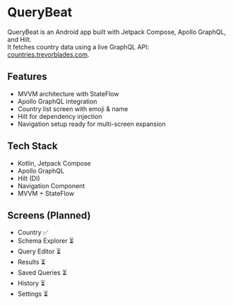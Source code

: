 # QueryBeat

QueryBeat is an Android app built with Jetpack Compose, Apollo GraphQL, and Hilt.  
It fetches country data using a live GraphQL API: [countries.trevorblades.com](https://countries.trevorblades.com/graphql).

## Features
- MVVM architecture with StateFlow
- Apollo GraphQL integration
- Country list screen with emoji & name
- Hilt for dependency injection
- Navigation setup ready for multi-screen expansion

## Tech Stack
- Kotlin, Jetpack Compose
- Apollo GraphQL
- Hilt (DI)
- Navigation Component
- MVVM + StateFlow

## Screens (Planned)
- Country ✅
- Schema Explorer ⏳
- Query Editor ⏳
- Results ⏳
- Saved Queries ⏳
- History ⏳
- Settings ⏳
